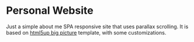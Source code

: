 # Personal Website

Just a simple about me SPA responsive site that uses parallax scrolling.
It is based on [html5up big picture](https://html5up.net/big-picture) template, with some customizations.